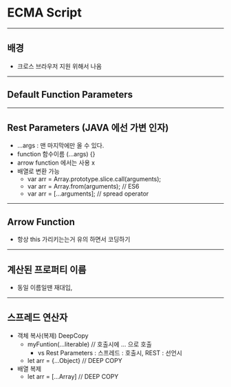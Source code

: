 # ECMA Script

---

## 배경 
- 크로스 브라우저 지원 위해서 나옴 


---

## Default Function Parameters


---


## Rest Parameters (JAVA 에선 가변 인자)
 
- ...args : 맨 마지막에만 올 수 있다.
- function 함수이름 (...args) {}
- arrow function 에서는 사용 x
- 배열로 변환 가능 
  - var arr = Array.prototype.slice.call(arguments);
  - var arr = Array.from(arguments); // ES6
  - var arr = [...arguments]; // spread operator



---

## Arrow Function

- 항상 this 가리키는는거 유의 하면서 코딩하기

---

## 계산된 프로퍼티 이름 
- 동일 이름일땐 재대입,
---

## 스프레드 연산자 
- 객체 복사(복제) DeepCopy
  - myFuntion(...literable)  // 호출시에 ... 으로 호출
    - vs Rest Parameters : 스프레드 : 호출시, REST : 선언시 
  - let arr = {...Object} // DEEP COPY 
- 배열 복제 
  - let arr = [...Array] // DEEP COPY
